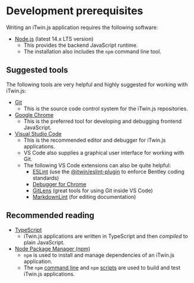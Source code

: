 # Development prerequisites

Writing an iTwin.js application requires the following software:

- [Node.js](https://nodejs.org) (latest 14.x LTS version)
  - This provides the backend JavaScript runtime.
  - The installation also includes the `npm` command line tool.

## Suggested tools

The following tools are very helpful and highly suggested for working with iTwin.js:

- [Git](https://git-scm.com/downloads)
  - This is the source code control system for the iTwin.js repositories.
- [Google Chrome](https://www.google.com/chrome/)
  - This is the preferred tool for developing and debugging frontend JavaScript.
- [Visual Studio Code](https://code.visualstudio.com/)
  - This is the recommended editor and debugger for iTwin.js applications.
  - VS Code also supplies a graphical user interface for working with Git.
  - The following VS Code extensions can also be quite helpful:
    - [ESLint](https://marketplace.visualstudio.com/items?itemName=dbaeumer.vscode-eslint) (use the [@itwin/eslint-plugin](https://www.npmjs.com/package/@itwin/eslint-plugin) to enforce Bentley coding standards)
    - [Debugger for Chrome](https://marketplace.visualstudio.com/items?itemName=msjsdiag.debugger-for-chrome)
    - [GitLens](https://marketplace.visualstudio.com/items?itemName=eamodio.gitlens) (great tools for using Git inside VS Code)
    - [MarkdownLint](https://marketplace.visualstudio.com/items?itemName=DavidAnson.vscode-markdownlint) (for editing documentation)

## Recommended reading

- [TypeScript](http://www.typescriptlang.org/)
  - iTwin.js applications are written in TypeScript and then _compiled_ to plain JavaScript.
- [Node Package Manager (npm)](https://www.npmjs.com/)
  - `npm` is used to install and manage dependencies of an iTwin.js application.
  - The `npm` [command line](https://docs.npmjs.com/cli/npm) and `npm` [scripts](https://docs.npmjs.com/misc/scripts) are used to build and test iTwin.js applications.

